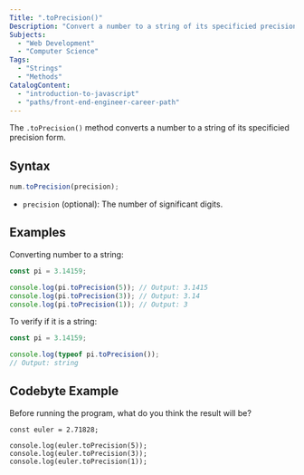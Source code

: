 ```yaml
---
Title: ".toPrecision()"
Description: "Convert a number to a string of its specificied precision form."
Subjects:
  - "Web Development"
  - "Computer Science"
Tags:
  - "Strings"
  - "Methods"
CatalogContent:
  - "introduction-to-javascript"
  - "paths/front-end-engineer-career-path"
---
```


The `.toPrecision()` method converts a number to a string of its specificied precision form.

## Syntax

```js
num.toPrecision(precision);
```

- `precision` (optional): The number of significant digits.

## Examples

Converting number to a string:

```js
const pi = 3.14159;

console.log(pi.toPrecision(5)); // Output: 3.1415
console.log(pi.toPrecision(3)); // Output: 3.14
console.log(pi.toPrecision(1)); // Output: 3
```

To verify if it is a string:

```js
const pi = 3.14159;

console.log(typeof pi.toPrecision());
// Output: string
```


## Codebyte Example

Before running the program, what do you think the result will be?

```codebyte/js
const euler = 2.71828;

console.log(euler.toPrecision(5));
console.log(euler.toPrecision(3));
console.log(euler.toPrecision(1));
```
